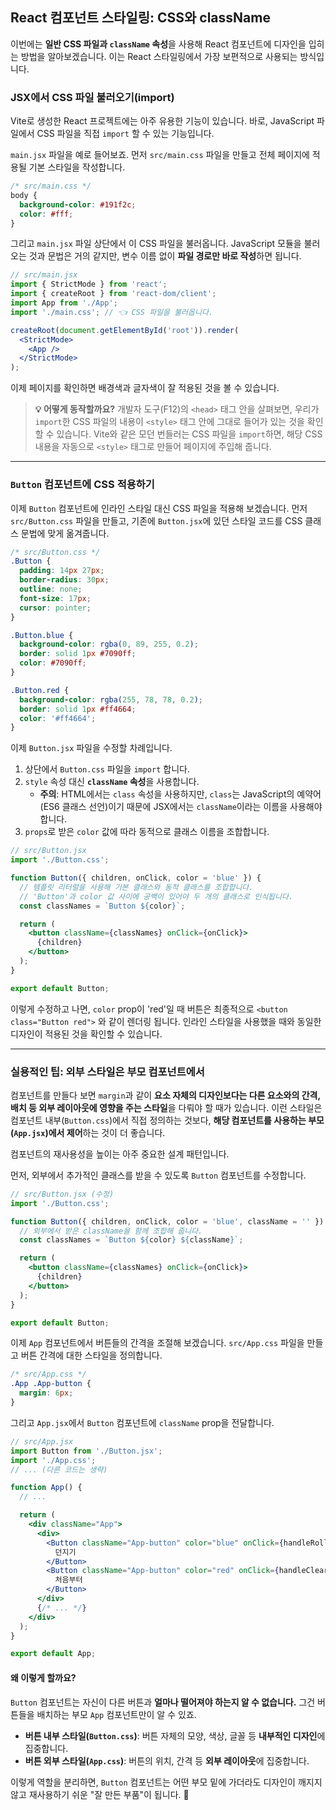 ## React 컴포넌트 스타일링: CSS와 className

이번에는 **일반 CSS 파일과 `className` 속성**을 사용해 React 컴포넌트에 디자인을 입히는 방법을 알아보겠습니다. 이는 React 스타일링에서 가장 보편적으로 사용되는 방식입니다.

### JSX에서 CSS 파일 불러오기(import)

Vite로 생성한 React 프로젝트에는 아주 유용한 기능이 있습니다. 바로, JavaScript 파일에서 CSS 파일을 직접 `import` 할 수 있는 기능입니다.

`main.jsx` 파일을 예로 들어보죠. 먼저 `src/main.css` 파일을 만들고 전체 페이지에 적용될 기본 스타일을 작성합니다.

```css
/* src/main.css */
body {
  background-color: #191f2c;
  color: #fff;
}
```

그리고 `main.jsx` 파일 상단에서 이 CSS 파일을 불러옵니다. JavaScript 모듈을 불러오는 것과 문법은 거의 같지만, 변수 이름 없이 **파일 경로만 바로 작성**하면 됩니다.

```jsx
// src/main.jsx
import { StrictMode } from 'react';
import { createRoot } from 'react-dom/client';
import App from './App';
import './main.css'; // 👈 CSS 파일을 불러옵니다.

createRoot(document.getElementById('root')).render(
  <StrictMode>
    <App />
  </StrictMode>
);
```

이제 페이지를 확인하면 배경색과 글자색이 잘 적용된 것을 볼 수 있습니다.

> **💡 어떻게 동작할까요?**
> 개발자 도구(F12)의 `<head>` 태그 안을 살펴보면, 우리가 `import`한 CSS 파일의 내용이 `<style>` 태그 안에 그대로 들어가 있는 것을 확인할 수 있습니다. Vite와 같은 모던 번들러는 CSS 파일을 `import`하면, 해당 CSS 내용을 자동으로 `<style>` 태그로 만들어 페이지에 주입해 줍니다.

---

### `Button` 컴포넌트에 CSS 적용하기

이제 `Button` 컴포넌트에 인라인 스타일 대신 CSS 파일을 적용해 보겠습니다. 먼저 `src/Button.css` 파일을 만들고, 기존에 `Button.jsx`에 있던 스타일 코드를 CSS 클래스 문법에 맞게 옮겨줍니다.

```css
/* src/Button.css */
.Button {
  padding: 14px 27px;
  border-radius: 30px;
  outline: none;
  font-size: 17px;
  cursor: pointer;
}

.Button.blue {
  background-color: rgba(0, 89, 255, 0.2);
  border: solid 1px #7090ff;
  color: #7090ff;
}

.Button.red {
  background-color: rgba(255, 78, 78, 0.2);
  border: solid 1px #ff4664;
  color: '#ff4664';
}
```

이제 `Button.jsx` 파일을 수정할 차례입니다.

1.  상단에서 `Button.css` 파일을 `import` 합니다.
2.  `style` 속성 대신 **`className` 속성**을 사용합니다.
    - **주의**: HTML에서는 `class` 속성을 사용하지만, `class`는 JavaScript의 예약어(ES6 클래스 선언)이기 때문에 JSX에서는 `className`이라는 이름을 사용해야 합니다.
3.  `props`로 받은 `color` 값에 따라 동적으로 클래스 이름을 조합합니다.

<!-- end list -->

```jsx
// src/Button.jsx
import './Button.css';

function Button({ children, onClick, color = 'blue' }) {
  // 템플릿 리터럴을 사용해 기본 클래스와 동적 클래스를 조합합니다.
  // 'Button'과 color 값 사이에 공백이 있어야 두 개의 클래스로 인식됩니다.
  const classNames = `Button ${color}`;

  return (
    <button className={classNames} onClick={onClick}>
      {children}
    </button>
  );
}

export default Button;
```

이렇게 수정하고 나면, `color` prop이 'red'일 때 버튼은 최종적으로 `<button class="Button red">` 와 같이 렌더링 됩니다. 인라인 스타일을 사용했을 때와 동일한 디자인이 적용된 것을 확인할 수 있습니다.

---

### 실용적인 팁: 외부 스타일은 부모 컴포넌트에서

컴포넌트를 만들다 보면 `margin`과 같이 **요소 자체의 디자인보다는 다른 요소와의 간격, 배치 등 외부 레이아웃에 영향을 주는 스타일**을 다뤄야 할 때가 있습니다. 이런 스타일은 컴포넌트 내부(`Button.css`)에서 직접 정의하는 것보다, **해당 컴포넌트를 사용하는 부모(`App.jsx`)에서 제어**하는 것이 더 좋습니다.

컴포넌트의 재사용성을 높이는 아주 중요한 설계 패턴입니다.

먼저, 외부에서 추가적인 클래스를 받을 수 있도록 `Button` 컴포넌트를 수정합니다.

```jsx
// src/Button.jsx (수정)
import './Button.css';

function Button({ children, onClick, color = 'blue', className = '' }) {
  // 외부에서 받은 className을 함께 조합해 줍니다.
  const classNames = `Button ${color} ${className}`;

  return (
    <button className={classNames} onClick={onClick}>
      {children}
    </button>
  );
}

export default Button;
```

이제 `App` 컴포넌트에서 버튼들의 간격을 조절해 보겠습니다. `src/App.css` 파일을 만들고 버튼 간격에 대한 스타일을 정의합니다.

```css
/* src/App.css */
.App .App-button {
  margin: 6px;
}
```

그리고 `App.jsx`에서 `Button` 컴포넌트에 `className` prop을 전달합니다.

```jsx
// src/App.jsx
import Button from './Button.jsx';
import './App.css';
// ... (다른 코드는 생략)

function App() {
  // ...

  return (
    <div className="App">
      <div>
        <Button className="App-button" color="blue" onClick={handleRollClick}>
          던지기
        </Button>
        <Button className="App-button" color="red" onClick={handleClearClick}>
          처음부터
        </Button>
      </div>
      {/* ... */}
    </div>
  );
}

export default App;
```

#### 왜 이렇게 할까요?

`Button` 컴포넌트는 자신이 다른 버튼과 **얼마나 떨어져야 하는지 알 수 없습니다.** 그건 버튼들을 배치하는 부모 `App` 컴포넌트만이 알 수 있죠.

- **버튼 내부 스타일(`Button.css`)**: 버튼 자체의 모양, 색상, 글꼴 등 **내부적인 디자인**에 집중합니다.
- **버튼 외부 스타일(`App.css`)**: 버튼의 위치, 간격 등 **외부 레이아웃**에 집중합니다.

이렇게 역할을 분리하면, `Button` 컴포넌트는 어떤 부모 밑에 가더라도 디자인이 깨지지 않고 재사용하기 쉬운 "잘 만든 부품"이 됩니다. 🧱
